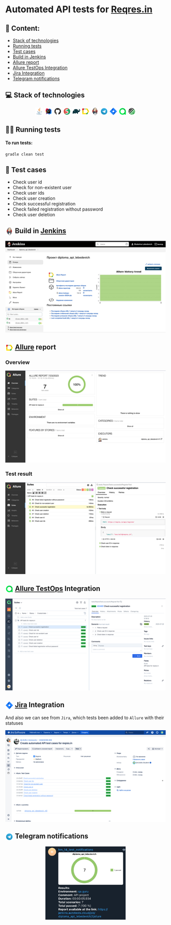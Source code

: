 # Automated API tests for [Reqres.in](https://reqres.in)

## :pushpin: Content:

- [Stack of technologies](#computer-stack-of-technologies)
- [Running tests](#running_woman-running-tests)
- [Test cases](#page_facing_up-test-cases)
- [Build in Jenkins](#-build-in-jenkins)
- [Allure report](#-allure-report)
- [Allure TestOps Integration](#-allure-testops-integration)
- [Jira Integration](#-jira-integration)
- [Telegram notifications](#-telegram-notifications)


## :computer: Stack of technologies

<p align="center">
<img width="5%" title="Java" src="images/logo/Java.svg">
<img width="5%" title="IntelliJ IDEA" src="images/logo/Idea.svg">
<img width="5%" title="GitHub" src="images/logo/GitHub.svg">
<img width="5%" title="JUnit5" src="images/logo/JUnit5.svg">
<img width="5%" title="Gradle" src="images/logo/Gradle.svg">
<img width="5%" title="Allure Report" src="images/logo/Allure.svg">
<img width="5%" title="Jenkins" src="images/logo/Jenkins.svg">
<img width="5%" title="Telegram" src="images/logo/Telegram.svg">
<img width="5%" title="Jira" src="images/logo/Jira.svg">
<img width="5%" title="Allure TestOps" src="images/logo/Allure_TO.svg">
<img width="5%" title="RestAssured" src="images/logo/RestAssured.svg">
</p>


## :running_woman: Running tests

#### To run tests:

```
gradle clean test
```


## :page_facing_up: Test cases

* Check user id
* Check for non-existent user
* Check user ids
* Check user creation
* Check successful registration
* Check failed registration without password
* Check user deletion


## <img width="5%" style="vertical-align:middle" title="Jenkins" src="images/logo/Jenkins.svg"> Build in [Jenkins](https://jenkins.autotests.cloud/job/diploma_api_lebedevich/)
<p align="center">
<img title="Jenkins Build" src="images/screens/JenkinsBuild.png">

</p>


## <img width="5%" style="vertical-align:middle" title="Allure Report" src="images/logo/Allure.svg"> [Allure](https://jenkins.autotests.cloud/job/diploma_api_lebedevich/1/allure/) report
### Overview

<p align="center">
<img title="Allure Overview" src="images/screens/AllureReport1.png">
</p>

### Test result

<p align="center">
<img title="Test Results in Allure" src="images/screens/AllureReport2.png">
</p>


## <img width="5%" style="vertical-align:middle" title="Allure TestOps Report" src="images/logo/Allure_TO.svg"> [Allure TestOps](https://allure.autotests.cloud/launch/27535) Integration

<p align="center">
<img title="Test Results in Allure" src="images/screens/AllureTestOps.png">
</p>


## <img width="5%" style="vertical-align:middle" title="Jira Integration" src="images/logo/Jira.svg"> [Jira](https://jira.autotests.cloud/browse/HOMEWORK-806) Integration

And also we can see from <code>Jira</code>, which tests been added to <code>Allure</code> with their statuses

<p align="center">
<img title="Allure Overview" src="images/screens/JiraResults.png">
</p>


## <img width="5%" style="vertical-align:middle" title="Telegram" src="images/logo/Telegram.svg"> Telegram notifications

<p align="center">
<img width="50%" title="Telegram Notifications" src="images/screens/telegram.png">
</p>